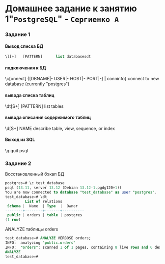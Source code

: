 # Домашнее задание к занятию 1"`PostgreSQL`" - `Сергиенко А`

### Задание 1

#### Вывод списка БД
```sql
\l[+]   [PATTERN]      list databasesdt
```
#### подключения к БД
\c[onnect] {[DBNAME|- USER|- HOST|- PORT|-] | conninfo}
                         connect to new database (currently "postgres")

#### вывода списка таблиц
\dt[S+] [PATTERN]      list tables

#### вывода описания содержимого таблиц
\d[S+]  NAME           describe table, view, sequence, or index

#### Выход из SQL
\q                     quit psql


### Задание 2

Восстановленный бэкап БД
```sql
postgres=# \c test_database 
psql (13.11, server 13.12 (Debian 13.12-1.pgdg120+1))
You are now connected to database "test_database" as user "postgres".
test_database=# \dt
         List of relations
 Schema |  Name  | Type  |  Owner   
--------+--------+-------+----------
 public | orders | table | postgres
(1 row)
```

ANALYZE таблицы orders

```sql
test_database=# ANALYZE VERBOSE orders;
INFO:  analyzing "public.orders"
INFO:  "orders": scanned 1 of 1 pages, containing 8 live rows and 0 dead rows; 8 rows in sample, 8 estimated total rows
ANALYZE
test_database=# 
```

